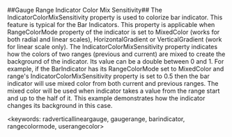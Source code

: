 ##Gauge Range Indicator Color Mix Sensitivity##
The IndicatorColorMixSensitivity property is used to colorize bar indicator. This feature is typical for the Bar Indicators.
This property is applicable when RangeColorMode property of the indicator is set to MixedColor (works for both radial and linear scales), HorizontalGradient or VerticalGradient (work for linear scale only). The IndicatorColorMixSensitivity property indicates how the colors of two ranges (previous and current) are mixed to create the background of the indicator. Its value can be a double between 0 and 1. For example, if the BarIndicator has its RangeColorMode set to MixedColor and range's IndicatorColorMixSensitivity property is set to 0.5 then the bar indicator will use mixed color from both current and previous ranges. The mixed color will be used when indicator takes a value from the range start and up to the half of it.
This example demonstrates how the indicator changes its background in this case.

<keywords: radverticallineargauge, gaugerange, barindicator, rangecolormode, userangecolor>
